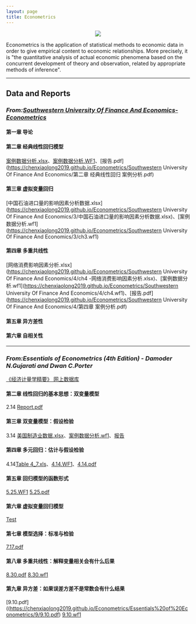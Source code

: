 ```yaml
---
layout: page
title: Econometrics
---
```

<center>
  <img src="http://r.photo.store.qq.com/psc?/V12WOFE639eAn5/pmcguXlAuyOUC.UoL4WIYlH7gIM2szaU7mrFbV8tSkVbjOj3HqLgKQpsOjqYe*xrxvGFByV*SkYaZTtJp07y.oC2mJfwuSKR0WXpjzKNwtY!/r" style="zoom:100%"> 
</center>

Econometrics is the application of statistical methods to economic data in order to give empirical content to economic relationships. More precisely, it is "the quantitative analysis of actual economic phenomena based on the concurrent development of theory and observation, related by appropriate methods of inference".

---
## Data and Reports
### *From:*[*Southwestern University Of Finance And Economics-Econometrics*](https://www.icourse163.org/course/SWUFE-1206450820)
#### 第一章 导论
#### 第二章 经典线性回归模型
[案例数据分析.xlsx](https://chenxiaolong2019.github.io/Econometrics/Southwestern%20University%20Of%20Finance%20And%20Economics/第二章%20案例分析数据.xlsx)、[案例数据分析.WF1](https://chenxiaolong2019.github.io/Econometrics/Southwestern%20University%20Of%20Finance%20And%20Economics/第二章%20案列分析数据.WF1)、[报告.pdf](https://chenxiaolong2019.github.io/Econometrics/Southwestern University Of Finance And Economics/第二章 经典线性回归 案例分析.pdf)
#### 第三章 虚拟变量回归
[中国石油进口量的影响因素分析数据.xlsx](https://chenxiaolong2019.github.io/Econometrics/Southwestern University Of Finance And Economics/3/中国石油进口量的影响因素分析数据.xlsx)、[案例数据分析.wf1](https://chenxiaolong2019.github.io/Econometrics/Southwestern University Of Finance And Economics/3/ch3.wf1)

#### 第四章 多重共线性
[网络消费影响因素分析.xlsx](https://chenxiaolong2019.github.io/Econometrics/Southwestern University Of Finance And Economics/4/ch4 -网络消费影响因素分析.xlsx)、[案例数据分析.wf1](https://chenxiaolong2019.github.io/Econometrics/Southwestern University Of Finance And Economics/4/ch4.wf1)、[报告.pdf](https://chenxiaolong2019.github.io/Econometrics/Southwestern University Of Finance And Economics/4/第四章 案例分析.pdf)

#### 第五章 异方差性

#### 第六章 自相关性


---
### *From:Essentials of Econometrics (4th Edition) - Damoder N.Gujarati and Dwan C.Porter*
[《经济计量学精要》 网上数据库](https://chenxiaolong2019.github.io/Econometrics/Essentials%20of%20Econometrics/经济计量学精要%20网上数据库.rar)
#### 第二章 线性回归的基本思想：双变量模型
2.14 [Report.pdf](https://chenxiaolong2019.github.io/Econometrics/Essentials%20of%20Econometrics/2/2.14.pdf)

#### 第三章 双变量模型：假设检验
3.14 [美国制造业数据.xlsx](https://chenxiaolong2019.github.io/Econometrics/Essentials%20of%20Econometrics/3/美国制造业数据.xlsx)、[案例数据分析.wf1](https://chenxiaolong2019.github.io/Econometrics/Essentials%20of%20Econometrics/3/3.14.WF1)、[报告](https://chenxiaolong2019.github.io/Econometrics/Essentials%20of%20Econometrics/3/3.14.pdf)

#### 第四章 多元回归：估计与假设检验
4.14[Table 4_7.xls](https://chenxiaolong2019.github.io/Econometrics/Essentials%20of%20Econometrics/4/4.14/Table%204_7.xls)、[4.14.WF1](https://chenxiaolong2019.github.io/Econometrics/Essentials%20of%20Econometrics/4/4.14/4.14.WF1)、[4.14.pdf](https://chenxiaolong2019.github.io/Econometrics/Essentials%20of%20Econometrics/4/4.14/4.14.pdf)

#### 第五章 回归模型的函数形式
[5.25.WF1](https://chenxiaolong2019.github.io/Econometrics/Essentials%20of%20Econometrics/5/5.25.WF1)
[5.25.pdf](https://chenxiaolong2019.github.io/Econometrics/Essentials%20of%20Econometrics/5/5.25.pdf)

#### 第六章 虚拟变量回归模型
[Test]()

#### 第七章 模型选择：标准与检验
[7.17.pdf](https://chenxiaolong2019.github.io/Econometrics/Essentials%20of%20Econometrics/7/7.17.pdf)

#### 第八章 多重共线性：解释变量相关会有什么后果
[8.30.pdf](https://chenxiaolong2019.github.io/Econometrics/Essentials%20of%20Econometrics/8/8.30.pdf)
[8.30.wf1](https://chenxiaolong2019.github.io/Econometrics/Essentials%20of%20Econometrics/8/8.30.wf1)

#### 第九章 异方差：如果误差方差不是常数会有什么结果
[9.10.pdf]((https://chenxiaolong2019.github.io/Econometrics/Essentials%20of%20Econometrics/9/9.10.pdf)
[9.10.wf1](https://chenxiaolong2019.github.io/Econometrics/Essentials%20of%20Econometrics/9/9.10.wf1)

